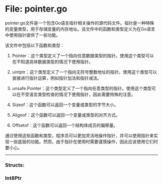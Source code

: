 # File: pointer.go

pointer.go文件是一个包含Go语言指针相关操作的源代码文件。指针是一种特殊的变量类型，用于存储变量的内存地址。该文件中的函数和类型定义为在Go语言中使用指针提供了一些功能。

该文件中包括以下函数和类型：

1. Pointer：这个类型定义了一个指向任意数据类型的指针。使用这个类型可以在不知道具体数据类型的情况下使用指针。

2. uintptr：这个类型定义了一个指向无符号整数地址的指针。使用这个类型可以直接进行指针运算，例如指针加法和指针减法。

3. unsafe.Pointer：这个类型定义了一个指向任意类型的指针。使用这个类型可以在不受语言类型检查的情况下使用指针，因此需要特殊的注意。

4. Sizeof：这个函数可以返回一个变量或类型的字节大小。

5. Alignof：这个函数可以返回一个变量或类型的对齐方式。

6. Offsetof：这个函数可以返回一个结构体成员的偏移量。

通过使用这些函数和类型，程序员可以更加灵活地操作指针，并可以使用指针来实现一些底层的功能。然而，由于指针在使用时需要谨慎操作，因此应该使用它们时要小心。




---

### Structs:

### Int8Ptr





